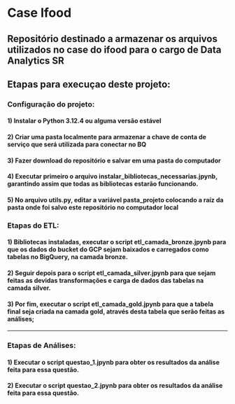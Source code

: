 # Case Ifood
Repositório destinado a armazenar os arquivos utilizados no case do ifood para o cargo de Data Analytics SR
---
## Etapas para execuçao deste projeto:
### Configuração do projeto:
#### 1) Instalar o Python 3.12.4 ou alguma versão estável
#### 2) Criar uma pasta localmente para armazenar a chave de conta de serviço que será utilizada para conectar no BQ
#### 3) Fazer download do repositório e salvar em uma pasta do computador
#### 4) Executar primeiro o arquivo instalar_bibliotecas_necessarias.jpynb, garantindo assim que todas as bibliotecas estarão funcionando.
#### 5) No arquivo utils.py, editar a variável pasta_projeto colocando a raíz da pasta onde foi salvo este repositório no computador local

### Etapas do ETL:
#### 1) Bibliotecas instaladas, executar o script etl_camada_bronze.jpynb para que os dados do bucket do GCP sejam baixados e carregados como tabelas no BigQuery, na camada bronze.
#### 2) Seguir depois para o script etl_camada_silver.jpynb para que sejam feitas as devidas transformações e carga de dados das tabelas na camada silver.
#### 3) Por fim, executar o script etl_camada_gold.jpynb para que a tabela final seja criada na camada gold, através desta tabela que serão feitas as análises;
---
### Etapas de Análises:
#### 1) Executar o script questao_1.jpynb para obter os resultados da análise feita para essa questão.
#### 2) Executar o script questao_2.jpynb para obter os resultados da análise feita para essa questão.
